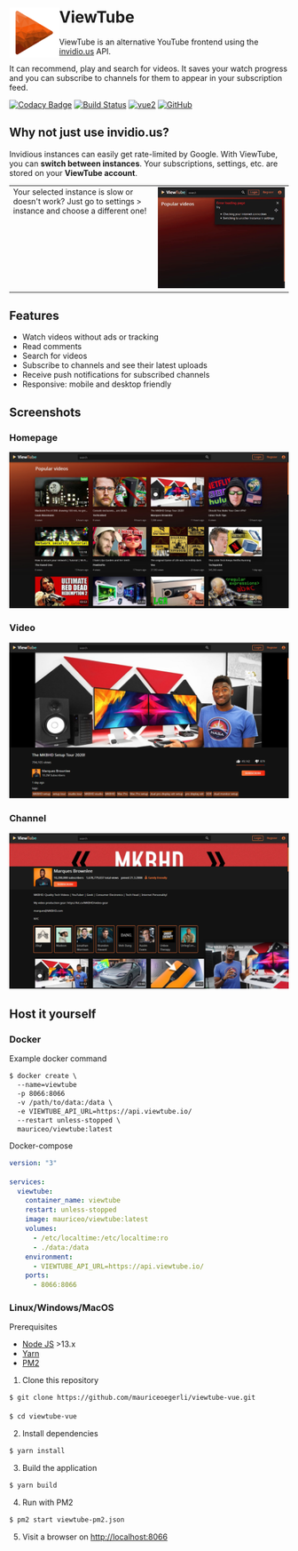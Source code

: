 <h1 align="left">ViewTube<img src=".github/images/logo.png" alt="" width="90" height="90" align="left" /></h1>

ViewTube is an alternative YouTube frontend using the [invidio.us](https://github.com/omarroth/invidious) API.

It can recommend, play and search for videos. It saves your watch progress and you can subscribe to channels for them to appear in your subscription feed.

[![Codacy Badge](https://app.codacy.com/project/badge/Grade/3c74d1eff3fe47609a4f889ec1acbdd5)](https://www.codacy.com/manual/mauriceoegerli/viewtube-vue?utm_source=github.com&amp;utm_medium=referral&amp;utm_content=mauriceoegerli/viewtube-vue&amp;utm_campaign=Badge_Grade)
[![Build Status](https://drone.oeger.li/api/badges/ViewTube/viewtube-vue/status.svg)](https://drone.oeger.li/ViewTube/viewtube-vue)
[![vue2](https://img.shields.io/badge/vue-2.x-brightgreen.svg)](https://vuejs.org/)
[![GitHub](https://img.shields.io/github/license/mauriceoegerli/viewtube-vue)](https://github.com/mauriceoegerli/viewtube-vue)

## Why not just use invidio.us?

Invidious instances can easily get rate-limited by Google. With ViewTube, you can <b>switch between instances</b>. Your subscriptions, settings, etc. are stored on your <b>ViewTube account</b>.

<table>
 <tr>
   <td valign="top">Your selected instance is slow or doesn't work? Just go to settings > instance and choose a different one!</td>
   <td><img src=".github/images/switch_instance.gif" /></td>
 </tr>
</table>

## Features
- Watch videos without ads or tracking
- Read comments
- Search for videos
- Subscribe to channels and see their latest uploads
- Receive push notifications for subscribed channels
- Responsive: mobile and desktop friendly

## Screenshots

### Homepage
![Screenshot-Homepage](.github/images/screenshots/lxt1y0mk.bmp)

### Video
![Screenshot-Video](.github/images/screenshots/g2ejf7wf.bmp)

### Channel
![Screenshot-Channel](.github/images/screenshots/6j45ao5r.bmp)


## Host it yourself

### Docker

Example docker command

```docker
$ docker create \
  --name=viewtube
  -p 8066:8066
  -v /path/to/data:/data \
  -e VIEWTUBE_API_URL=https://api.viewtube.io/
  --restart unless-stopped \
  mauriceo/viewtube:latest
```

Docker-compose
```yml
version: "3"

services:
  viewtube:
    container_name: viewtube
    restart: unless-stopped
    image: mauriceo/viewtube:latest
    volumes:
      - /etc/localtime:/etc/localtime:ro
      - ./data:/data
    environment:
      - VIEWTUBE_API_URL=https://api.viewtube.io/
    ports:
      - 8066:8066
```

### Linux/Windows/MacOS

Prerequisites

 - [Node JS](https://nodejs.org) >13.x
 - [Yarn](https://yarnpkg.com)
 - [PM2](https://pm2.keymetrics.io)

 1. Clone this repository

```bash
$ git clone https://github.com/mauriceoegerli/viewtube-vue.git

$ cd viewtube-vue
```

 2. Install dependencies
```bash
$ yarn install
```

 3. Build the application
```bash
$ yarn build
```

 4. Run with PM2
```bash
$ pm2 start viewtube-pm2.json
```

 5. Visit a browser on [http://localhost:8066](http://localhost:8066)
